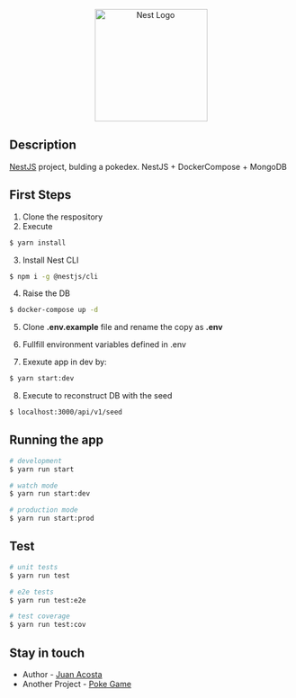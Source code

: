 <p align="center">
  <a href="http://nestjs.com/" target="blank"><img src="https://nestjs.com/img/logo-small.svg" width="200" alt="Nest Logo" /></a>
</p>


## Description

[NestJS](https://github.com/nestjs/nest) project, bulding a pokedex. NestJS + DockerCompose + MongoDB

## First Steps

1. Clone the respository
2. Execute
```bash
$ yarn install
```
3. Install Nest CLI
```bash
$ npm i -g @nestjs/cli
```
4. Raise the DB
```bash
$ docker-compose up -d
```
5. Clone __.env.example__ file and rename the copy as __.env__

6. Fullfill environment variables defined in .env

7. Exexute app in dev by:
```bash
$ yarn start:dev
```

8. Execute to reconstruct DB with the seed
```bash
$ localhost:3000/api/v1/seed
```

## Running the app

```bash
# development
$ yarn run start

# watch mode
$ yarn run start:dev

# production mode
$ yarn run start:prod
```

## Test

```bash
# unit tests
$ yarn run test

# e2e tests
$ yarn run test:e2e

# test coverage
$ yarn run test:cov
```


## Stay in touch

- Author - [Juan Acosta](https://github.com/Jash0104)
- Another Project - [Poke Game](https://jash-poke-game.netlify.app/)
